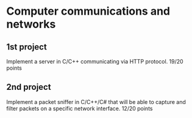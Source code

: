 # Computer communications and networks
## 1st project
Implement a server in C/C++ communicating via HTTP protocol.
19/20 points

## 2nd project
Implement a packet sniffer in C/C++/C# that will be able to capture and filter packets on a specific network interface.
12/20 points
